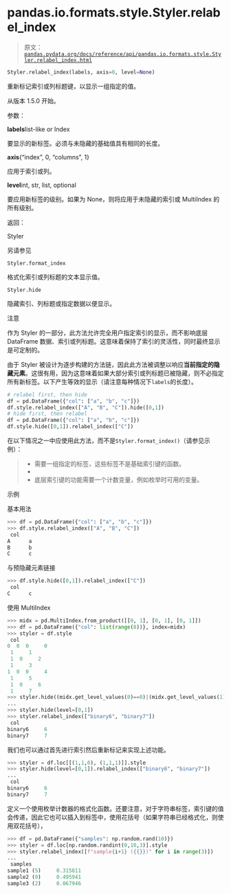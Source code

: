 # pandas.io.formats.style.Styler.relabel_index

> 原文：[`pandas.pydata.org/docs/reference/api/pandas.io.formats.style.Styler.relabel_index.html`](https://pandas.pydata.org/docs/reference/api/pandas.io.formats.style.Styler.relabel_index.html)

```py
Styler.relabel_index(labels, axis=0, level=None)
```

重新标记索引或列标题键，以显示一组指定的值。

从版本 1.5.0 开始。

参数：

**labels**list-like or Index

要显示的新标签。必须与未隐藏的基础值具有相同的长度。

**axis**{“index”, 0, “columns”, 1}

应用于索引或列。

**level**int, str, list, optional

要应用新标签的级别。如果为 None，则将应用于未隐藏的索引或 MultiIndex 的所有级别。

返回：

Styler

另请参见

`Styler.format_index`

格式化索引或列标题的文本显示值。

`Styler.hide`

隐藏索引、列标题或指定数据以便显示。

注意

作为 Styler 的一部分，此方法允许完全用户指定索引的显示，而不影响底层 DataFrame 数据、索引或列标题。这意味着保持了索引的灵活性，同时最终显示是可定制的。

由于 Styler 被设计为逐步构建的方法链，因此此方法被调整以响应**当前指定的隐藏元素**。这很有用，因为这意味着如果大部分索引或列标题已被隐藏，则不必指定所有新标签。以下产生等效的显示（请注意每种情况下`labels`的长度）。

```py
# relabel first, then hide
df = pd.DataFrame({"col": ["a", "b", "c"]})
df.style.relabel_index(["A", "B", "C"]).hide([0,1])
# hide first, then relabel
df = pd.DataFrame({"col": ["a", "b", "c"]})
df.style.hide([0,1]).relabel_index(["C"]) 
```

在以下情况之一中应使用此方法，而不是`Styler.format_index()`（请参见示例）：

> +   需要一组指定的标签，这些标签不是基础索引键的函数。
> +   
> +   底层索引键的功能需要一个计数变量，例如枚举时可用的变量。

示例

基本用法

```py
>>> df = pd.DataFrame({"col": ["a", "b", "c"]})
>>> df.style.relabel_index(["A", "B", "C"])  
 col
A      a
B      b
C      c 
```

与预隐藏元素链接

```py
>>> df.style.hide([0,1]).relabel_index(["C"])  
 col
C      c 
```

使用 MultiIndex

```py
>>> midx = pd.MultiIndex.from_product([[0, 1], [0, 1], [0, 1]])
>>> df = pd.DataFrame({"col": list(range(8))}, index=midx)
>>> styler = df.style  
 col
0  0  0     0
 1     1
 1  0     2
 1     3
1  0  0     4
 1     5
 1  0     6
 1     7
>>> styler.hide((midx.get_level_values(0)==0)|(midx.get_level_values(1)==0))
...  
>>> styler.hide(level=[0,1])  
>>> styler.relabel_index(["binary6", "binary7"])  
 col
binary6     6
binary7     7 
```

我们也可以通过首先进行索引然后重新标记来实现上述功能。

```py
>>> styler = df.loc[[(1,1,0), (1,1,1)]].style
>>> styler.hide(level=[0,1]).relabel_index(["binary6", "binary7"])
...  
 col
binary6     6
binary7     7 
```

定义一个使用枚举计数器的格式化函数。还要注意，对于字符串标签，索引键的值会传递，因此它也可以插入到标签中，使用花括号（如果字符串已经格式化，则使用双花括号），

```py
>>> df = pd.DataFrame({"samples": np.random.rand(10)})
>>> styler = df.loc[np.random.randint(0,10,3)].style
>>> styler.relabel_index([f"sample{i+1} ({{}})" for i in range(3)])
...  
 samples
sample1 (5)     0.315811
sample2 (0)     0.495941
sample3 (2)     0.067946 
```

